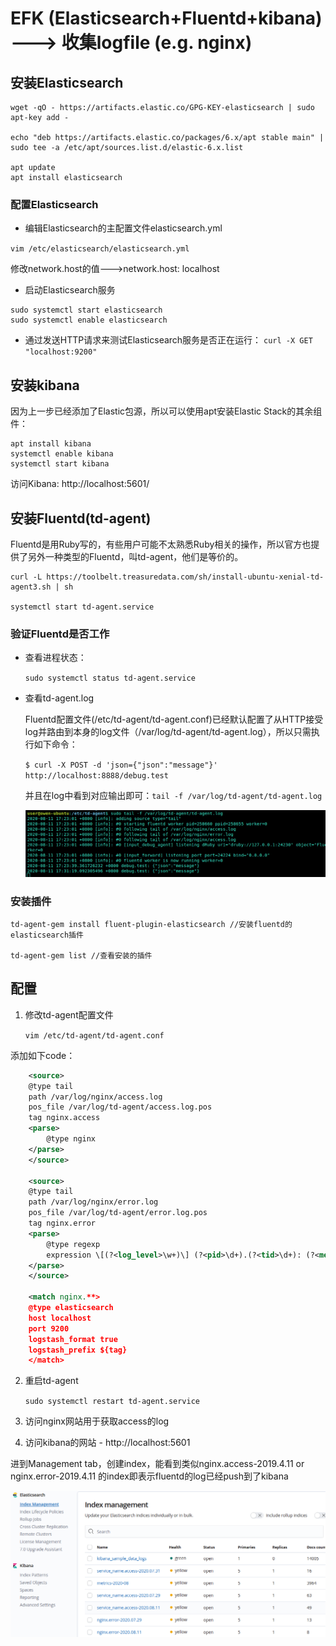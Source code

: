 # EFK (Elasticsearch+Fluentd+kibana) ---> 收集logfile (e.g. nginx)

## 安装Elasticsearch

```shell
wget -qO - https://artifacts.elastic.co/GPG-KEY-elasticsearch | sudo apt-key add -

echo "deb https://artifacts.elastic.co/packages/6.x/apt stable main" | sudo tee -a /etc/apt/sources.list.d/elastic-6.x.list

apt update
apt install elasticsearch
```

### 配置Elasticsearch

- 编辑Elasticsearch的主配置文件elasticsearch.yml

`vim /etc/elasticsearch/elasticsearch.yml`

修改network.host的值--->network.host: localhost

- 启动Elasticsearch服务

```shell
sudo systemctl start elasticsearch
sudo systemctl enable elasticsearch
```

- 通过发送HTTP请求来测试Elasticsearch服务是否正在运行：
`curl -X GET "localhost:9200"`

## 安装kibana

因为上一步已经添加了Elastic包源，所以可以使用apt安装Elastic Stack的其余组件：

```shell
apt install kibana
systemctl enable kibana
systemctl start kibana
```

访问Kibana: http://localhost:5601/

## 安装Fluentd(td-agent)

Fluentd是用Ruby写的，有些用户可能不太熟悉Ruby相关的操作，所以官方也提供了另外一种类型的Fluentd，叫td-agent，他们是等价的。

```shell
curl -L https://toolbelt.treasuredata.com/sh/install-ubuntu-xenial-td-agent3.sh | sh

systemctl start td-agent.service

```

### 验证Fluentd是否工作

- 查看进程状态：

  `sudo systemctl status td-agent.service`

- 查看td-agent.log

  Fluentd配置文件(/etc/td-agent/td-agent.conf)已经默认配置了从HTTP接受log并路由到本身的log文件（/var/log/td-agent/td-agent.log），所以只需执行如下命令：

  `$ curl -X POST -d 'json={"json":"message"}' http://localhost:8888/debug.test`

  并且在log中看到对应输出即可：` tail -f /var/log/td-agent/td-agent.log `

  ![td-agent-1](./images/td-agent-1.png)

### 安装插件

```shell
td-agent-gem install fluent-plugin-elasticsearch //安装fluentd的elasticsearch插件

td-agent-gem list //查看安装的插件
```

## 配置

1. 修改td-agent配置文件

    `vim /etc/td-agent/td-agent.conf`

添加如下code：

```xml
    <source>
    @type tail
    path /var/log/nginx/access.log
    pos_file /var/log/td-agent/access.log.pos
    tag nginx.access
    <parse>
        @type nginx
    </parse>
    </source>

    <source>
    @type tail
    path /var/log/nginx/error.log
    pos_file /var/log/td-agent/error.log.pos
    tag nginx.error
    <parse>
        @type regexp
        expression \[(?<log_level>\w+)\] (?<pid>\d+).(?<tid>\d+): (?<message>.*)$
    </parse>
    </source>

    <match nginx.**>
    @type elasticsearch
    host localhost
    port 9200
    logstash_format true
    logstash_prefix ${tag}
    </match>

```

2. 重启td-agent

   `sudo systemctl restart td-agent.service`

3. 访问nginx网站用于获取access的log

4. 访问kibana的网站 - http://localhost:5601

  进到Management tab，创建index，能看到类似nginx.access-2019.4.11 or nginx.error-2019.4.11 的index即表示fluentd的log已经push到了kibana

  ![efk-1](./images/efk-1.png)